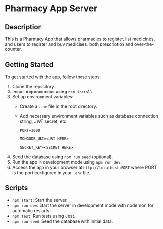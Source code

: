 # Pharmacy App Server

## Description
This is a Pharmacy App that allows pharmacies to register, list medicines, and users to register and buy medicines, both prescription and over-the-counter.

## Getting Started
To get started with the app, follow these steps:

1. Clone the repository.
2. Install dependencies using `npm install`.
3. Set up environment variables:
   - Create a `.env` file in the root directory.
   - Add necessary environment variables such as database connection string, JWT secret, etc.
  
        `PORT=3000`

        `MONGODB_URI=<URI HERE>`
        
        `SECRET_KEY=<SECRET HERE>`
4. Seed the database using `npm run seed` (optional).
5. Run the app in development mode using `npm run dev`.
6. Access the app in your browser at `http://localhost:PORT` where PORT is the port configured in your `.env` file.

## Scripts
- `npm start`: Start the server.
- `npm run dev`: Start the server in development mode with nodemon for automatic restarts.
- `npm test`: Run tests using Jest.
- `npm run seed`: Seed the database with initial data.
